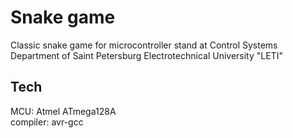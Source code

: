 # Snake game
Classic snake game for microcontroller stand at Control Systems Department of Saint Petersburg Electrotechnical University "LETI"
## Tech
MCU: Atmel ATmega128A <br />
compiler: avr-gcc  
